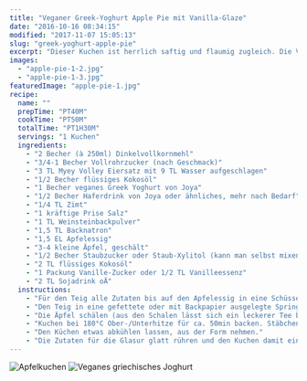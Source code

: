 ```yaml
---
title: "Veganer Greek-Yoghurt Apple Pie mit Vanilla-Glaze"
date: "2016-10-16 08:34:15"
modified: "2017-11-07 15:05:13"
slug: "greek-yoghurt-apple-pie"
excerpt: "Dieser Kuchen ist herrlich saftig und flaumig zugleich. Die Vanille Glasur ist die Krönung. Ohne Übertreibung der beste Apfelkuchen, den wir je gebacken haben!"
images:
  - "apple-pie-1-2.jpg"
  - "apple-pie-1-3.jpg"
featuredImage: "apple-pie-1.jpg"
recipe:
  name: ""
  prepTime: "PT40M"
  cookTime: "PT50M"
  totalTime: "PT1H30M"
  servings: "1 Kuchen"
  ingredients:
    - "2 Becher (à 250ml) Dinkelvollkornmehl"
    - "3/4-1 Becher Vollrohrzucker (nach Geschmack)"
    - "3 TL Myey Volley Eiersatz mit 9 TL Wasser aufgeschlagen"
    - "1/2 Becher flüssiges Kokosöl"
    - "1 Becher veganes Greek Yoghurt von Joya"
    - "1/2 Becher Haferdrink von Joya oder ähnliches, mehr nach Bedarf"
    - "1/4 TL Zimt"
    - "1 kräftige Prise Salz"
    - "1 TL Weinsteinbackpulver"
    - "1,5 TL Backnatron"
    - "1,5 EL Apfelessig"
    - "3-4 kleine Äpfel, geschält"
    - "1/2 Becher Staubzucker oder Staub-Xylitol (kann man selbst mixen)"
    - "2 TL flüssiges Kokosöl"
    - "1 Packung Vanille-Zucker oder 1/2 TL Vanilleessenz"
    - "2 TL Sojadrink oÄ"
  instructions:
    - "Für den Teig alle Zutaten bis auf den Apfelessig in eine Schüssel geben und gut mit dem Schneebesen oder Handmixer vermischen. Es soll ein glatter, nicht zu fester Teig entstehen. Zum Schluss den Apfelessig unterrühren."
    - "Den Teig in eine gefettete oder mit Backpapier ausgelegte Springform füllen."
    - "Die Äpfel schälen (aus den Schalen lässt sich ein leckerer Tee bereiten), halbieren, entkernen und kreuzweise einschneiden (wie am Bild ersichtlich). Den Kuchenboden damit belegen."
    - "Kuchen bei 180°C Ober-/Unterhitze für ca. 50min backen. Stäbchenprobe machen."
    - "Den Küchen etwas abkühlen lassen, aus der Form nehmen."
    - "Die Zutaten für die Glasur glatt rühren und den Kuchen damit einpinseln. Kurz warten bis die Glasur fest ist und am besten noch lauwarm genießen."
---
```


![Apfelkuchen](https://www.veganblatt.com/i/apple-pie-1-2.jpg) ![Veganes griechisches Joghurt](https://www.veganblatt.com/i/apple-pie-1-3.jpg)